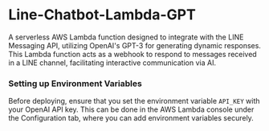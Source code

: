 # Line-Chatbot-Lambda-GPT
A serverless AWS Lambda function designed to integrate with the LINE Messaging API, utilizing OpenAI's GPT-3 for generating dynamic responses. This Lambda function acts as a webhook to respond to messages received in a LINE channel, facilitating interactive communication via AI.

### Setting up Environment Variables

Before deploying, ensure that you set the environment variable `API_KEY` with your OpenAI API key. This can be done in the AWS Lambda console under the Configuration tab, where you can add environment variables securely.
